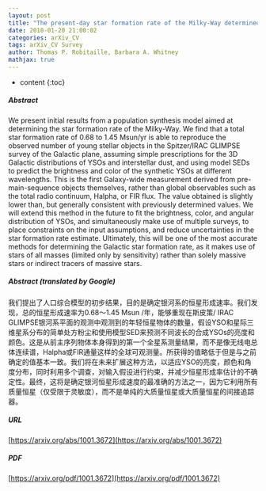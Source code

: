 ```yaml
---
layout: post
title: "The present-day star formation rate of the Milky-Way determined from Spitzer detected young stellar objects"
date: 2010-01-20 21:00:02
categories: arXiv_CV
tags: arXiv_CV Survey
author: Thomas P. Robitaille, Barbara A. Whitney
mathjax: true
---
```


* content
{:toc}

##### Abstract
We present initial results from a population synthesis model aimed at determining the star formation rate of the Milky-Way. We find that a total star formation rate of 0.68 to 1.45 Msun/yr is able to reproduce the observed number of young stellar objects in the Spitzer/IRAC GLIMPSE survey of the Galactic plane, assuming simple prescriptions for the 3D Galactic distributions of YSOs and interstellar dust, and using model SEDs to predict the brightness and color of the synthetic YSOs at different wavelengths. This is the first Galaxy-wide measurement derived from pre-main-sequence objects themselves, rather than global observables such as the total radio continuum, Halpha, or FIR flux. The value obtained is slightly lower than, but generally consistent with previously determined values. We will extend this method in the future to fit the brightness, color, and angular distribution of YSOs, and simultaneously make use of multiple surveys, to place constraints on the input assumptions, and reduce uncertainties in the star formation rate estimate. Ultimately, this will be one of the most accurate methods for determining the Galactic star formation rate, as it makes use of stars of all masses (limited only by sensitivity) rather than solely massive stars or indirect tracers of massive stars.

##### Abstract (translated by Google)
我们提出了人口综合模型的初步结果，目的是确定银河系的恒星形成速率。我们发现，总的恒星形成速率为0.68〜1.45 Msun /年，能够重现在斯皮策/ IRAC GLIMPSE银河系平面的观测中观测到的年轻恒星物体的数量，假设YSO和星际三维星系分布的简单处方粉尘和使用模型SED来预测不同波长的合成YSOs的亮度和颜色。这是从前主序列物体本身得到的第一个全星系测量结果，而不是像无线电总体连续谱，Halpha或FIR通量这样的全球可观测量。所获得的值略低于但是与之前确定的值基本一致。我们将在未来扩展这种方法，以适应YSO的亮度，颜色和角度分布，同时利用多个调查，对输入假设进行约束，并减少恒星形成率估计的不确定性。最终，这将是确定银河恒星形成速度的最准确的方法之一，因为它利用所有质量恒星（仅受限于灵敏度），而不是单纯的大质量恒星或大质量恒星的间接追踪器。

##### URL
[https://arxiv.org/abs/1001.3672](https://arxiv.org/abs/1001.3672)

##### PDF
[https://arxiv.org/pdf/1001.3672](https://arxiv.org/pdf/1001.3672)

